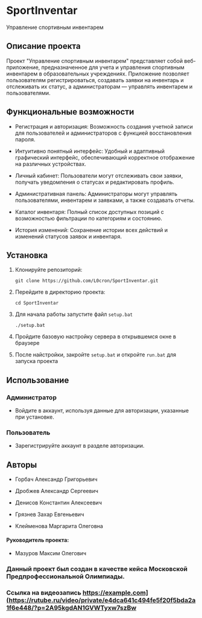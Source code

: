 
# SportInventar

Управление спортивным инвентарем

## Описание проекта

Проект "Управление спортивным инвентарем" представляет собой веб-приложение, предназначенное для учета и управления спортивным инвентарем в образовательных учреждениях. Приложение позволяет пользователям регистрироваться, создавать заявки на инвентарь и отслеживать их статус, а администраторам — управлять инвентарем и пользователями.

## Функциональные возможности

* Регистрация и авторизация: Возможность создания учетной записи для пользователей и администраторов с функцией восстановления пароля.

* Интуитивно понятный интерфейс: Удобный и адаптивный графический интерфейс, обеспечивающий корректное отображение на различных устройствах.

* Личный кабинет: Пользователи могут отслеживать свои заявки, получать уведомления о статусах и редактировать профиль.

* Административная панель: Администраторы могут управлять пользователями, инвентарем и заявками, а также создавать отчеты.

* Каталог инвентаря: Полный список доступных позиций с возможностью фильтрации по категориям и состоянию.

* История изменений: Сохранение истории всех действий и изменений статусов заявок и инвентаря.

## Установка

1. Клонируйте репозиторий:

   
   ```
   git clone https://github.com/L0cron/SportInventar.git
   ```
   

2. Перейдите в директорию проекта:

   
   ```
   cd SportInventar
   ```
   

3. Для начала работы запустите файл `setup.bat`

	```
	./setup.bat
	```
   

4. Пройдите базовую настройку сервера в открывшемся окне в браузере

5. После найстройки, закройте `setup.bat` и откройте `run.bat` для запуска проекта

## Использование

### Администратор

* Войдите в аккаунт, используя данные для авторизации, указанные при установке.

### Пользователь

* Зарегистрируйте аккаунт в разделе авторизации.

## Авторы

* Горбач Александр Григорьевич

* Дробжев Александр Сергеевич

* Денисов Константин Алексеевич

* Грязнев Захар Евгеньевич

* Клейменова Маргарита Олеговна

#### Руководитель проекта: 

* Мазуров Максим Олегович


### Данный проект был создан в качестве кейса Московской Предпрофессиональной Олимпиады.

### Ссылка на видеозапись  https://example.com](https://rutube.ru/video/private/e4dca641c494fe5f20f5bda2a1f6e448/?p=2A95kgdAN1GVWTyxw7szBw
